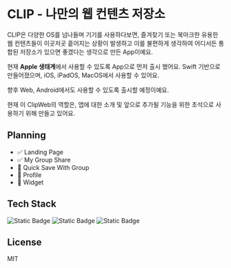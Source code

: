 # CLIP - 나만의 웹 컨텐츠 저장소

CLIP은 다양한 OS를 넘나들며 기기를 사용하다보면, 즐겨찾기 또는 북마크한 유용한 웹 컨텐츠들이 이곳저곳 흩어지는 상황이 발생하고 이를 불편하게 생각하여 어디서든 통합된 저장소가 있으면 좋겠다는 생각으로 만든 App이예요.

현재 **Apple 생태계**에서 사용할 수 있도록 App으로 먼저 출시 했어요.
Swift 기반으로 만들어졌으며, iOS, iPadOS, MacOS에서 사용할 수 있어요.

향후 Web, Android에서도 사용할 수 있도록 출시할 예정이예요.

현재 이 ClipWeb의 역할은, 앱에 대한 소개 및 앞으로 추가될 기능을 위한 초석으로 사용하기 위해 만들고 있어요.

## Planning

- ✅ Landing Page
- ✅ My Group Share
- 💭 Quick Save With Group
- 💭 Profile
- 💭 Widget

## Tech Stack

<div>
<img alt="Static Badge" src="https://img.shields.io/badge/Nextjs-%23000000?style=flat&logo=next.js&logoColor=white">
<img alt="Static Badge" src="https://img.shields.io/badge/Swift-%23F05138?style=flat&logo=swift&logoColor=white">
<img alt="Static Badge" src="https://img.shields.io/badge/Supabase-%233FCF8E?style=flat&logo=supabase&logoColor=white">
</div>

## License

MIT
